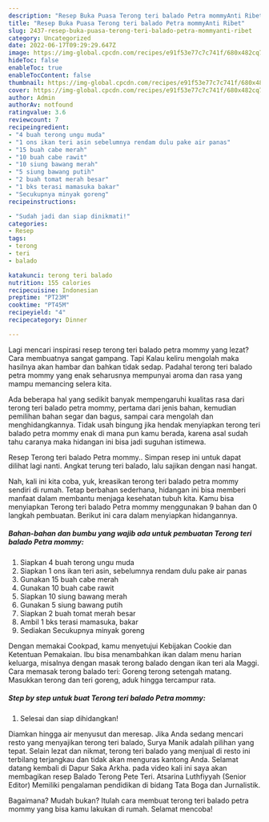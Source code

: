 ```yaml
---
description: "Resep Buka Puasa Terong teri balado Petra mommyAnti Ribet"
title: "Resep Buka Puasa Terong teri balado Petra mommyAnti Ribet"
slug: 2437-resep-buka-puasa-terong-teri-balado-petra-mommyanti-ribet
category: Uncategorized
date: 2022-06-17T09:29:29.647Z
image: https://img-global.cpcdn.com/recipes/e91f53e77c7c741f/680x482cq70/terong-teri-balado-petra-mommy-foto-resep-utama.jpg
hideToc: false
enableToc: true
enableTocContent: false
thumbnail: https://img-global.cpcdn.com/recipes/e91f53e77c7c741f/680x482cq70/terong-teri-balado-petra-mommy-foto-resep-utama.jpg
cover: https://img-global.cpcdn.com/recipes/e91f53e77c7c741f/680x482cq70/terong-teri-balado-petra-mommy-foto-resep-utama.jpg
author: Admin
authorAv: notfound
ratingvalue: 3.6
reviewcount: 7
recipeingredient:
- "4 buah terong ungu muda"
- "1 ons ikan teri asin sebelumnya rendam dulu pake air panas"
- "15 buah cabe merah"
- "10 buah cabe rawit"
- "10 siung bawang merah"
- "5 siung bawang putih"
- "2 buah tomat merah besar"
- "1 bks terasi mamasuka bakar"
- "Secukupnya minyak goreng"
recipeinstructions:

- "Sudah jadi dan siap dinikmati!"
categories:
- Resep
tags:
- terong
- teri
- balado

katakunci: terong teri balado 
nutrition: 155 calories
recipecuisine: Indonesian
preptime: "PT23M"
cooktime: "PT45M"
recipeyield: "4"
recipecategory: Dinner

---
```



Lagi mencari inspirasi resep terong teri balado petra mommy yang lezat? Cara membuatnya sangat gampang. Tapi Kalau keliru mengolah maka hasilnya akan hambar dan bahkan tidak sedap. Padahal terong teri balado petra mommy yang enak seharusnya mempunyai aroma dan rasa yang mampu memancing selera kita.


Ada beberapa hal yang sedikit banyak mempengaruhi kualitas rasa dari terong teri balado petra mommy, pertama dari jenis bahan, kemudian pemilihan bahan segar dan bagus, sampai cara mengolah dan menghidangkannya. Tidak usah bingung jika hendak menyiapkan terong teri balado petra mommy enak di mana pun kamu berada, karena asal sudah tahu caranya maka hidangan ini bisa jadi suguhan istimewa.

Resep Terong teri balado Petra mommy.. Simpan resep ini untuk dapat dilihat lagi nanti. Angkat terung teri balado, lalu sajikan dengan nasi hangat.


Nah, kali ini kita coba, yuk, kreasikan terong teri balado petra mommy sendiri di rumah. Tetap berbahan sederhana, hidangan ini bisa memberi manfaat dalam membantu menjaga kesehatan tubuh kita. Kamu bisa menyiapkan Terong teri balado Petra mommy menggunakan 9 bahan dan 0 langkah pembuatan. Berikut ini cara dalam menyiapkan hidangannya.

<!--inarticleads1-->

##### Bahan-bahan dan bumbu yang wajib ada untuk pembuatan Terong teri balado Petra mommy:

1. Siapkan 4 buah terong ungu muda
1. Siapkan 1 ons ikan teri asin, sebelumnya rendam dulu pake air panas
1. Gunakan 15 buah cabe merah
1. Gunakan 10 buah cabe rawit
1. Siapkan 10 siung bawang merah
1. Gunakan 5 siung bawang putih
1. Siapkan 2 buah tomat merah besar
1. Ambil 1 bks terasi mamasuka, bakar
1. Sediakan Secukupnya minyak goreng


Dengan memakai Cookpad, kamu menyetujui Kebijakan Cookie dan Ketentuan Pemakaian. Ibu bisa menambahkan ikan dalam menu harian keluarga, misalnya dengan masak terong balado dengan ikan teri ala Maggi. Cara memasak terong balado teri: Goreng terong setengah matang. Masukkan terong dan teri goreng, aduk hingga tercampur rata. 

<!--inarticleads2-->

##### Step by step untuk buat Terong teri balado Petra mommy:


1. Selesai dan siap dihidangkan!

Diamkan hingga air menyusut dan meresap. Jika Anda sedang mencari resto yang menyajikan terong teri balado, Surya Manik adalah pilihan yang tepat. Selain lezat dan nikmat, terong teri balado yang menjual di resto ini terbilang terjangkau dan tidak akan menguras kantong Anda. Selamat datang kembali di Dapur Saka Arkha. pada video kali ini saya akan membagikan resep Balado Terong Pete Teri. Atsarina Luthfiyyah (Senior Editor) Memiliki pengalaman pendidikan di bidang Tata Boga dan Jurnalistik. 

Bagaimana? Mudah bukan? Itulah cara membuat terong teri balado petra mommy yang bisa kamu lakukan di rumah. Selamat mencoba!
